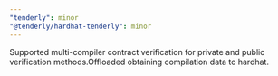 ```yaml
---
"tenderly": minor
"@tenderly/hardhat-tenderly": minor
---
```


Supported multi-compiler contract verification for private and public verification methods.Offloaded obtaining compilation data to hardhat.
